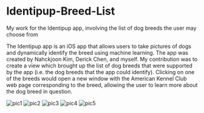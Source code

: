 # Identipup-Breed-List
My work for the Identipup app, involving the list of dog breeds the user may choose from

The Identipup app is an iOS app that allows users to take pictures of dogs and dynamically identify the breed using machine learning. The app was created by Nahckjoon Kim, 
Derick Chen, and myself. 
My contribution was to create a view which brought up the list of dog breeds that were supported by the app (i.e. the dog breeds that the app could identify). Clicking on one of
the breeds would open a new window with the American Kennel Club web page corresponding to the breed, allowing the user to learn more about the dog breed in question.

![pic1](https://user-images.githubusercontent.com/37594751/90992255-83503a80-e57c-11ea-965a-f94b0518986b.png)
![pic2](https://user-images.githubusercontent.com/37594751/90992258-864b2b00-e57c-11ea-85b9-a8bec4042cde.png)
![pic3](https://user-images.githubusercontent.com/37594751/90992260-89461b80-e57c-11ea-99c7-b7433e386fdb.png)
![pic4](https://user-images.githubusercontent.com/37594751/90992263-8b0fdf00-e57c-11ea-8d11-6c7d40d2954d.png)
![pic5](https://user-images.githubusercontent.com/37594751/90992265-8d723900-e57c-11ea-9056-1396b0b27c98.png)
